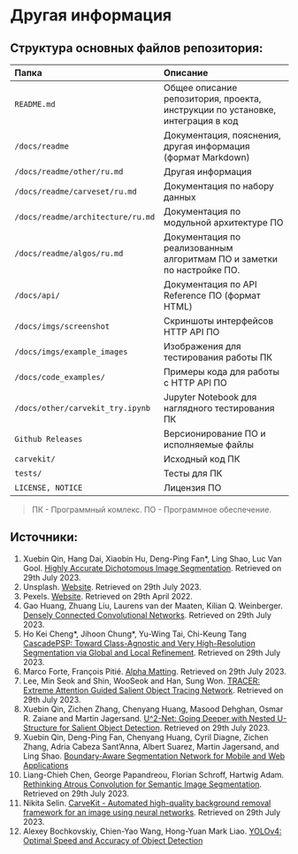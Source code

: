 # Другая информация

## Структура основных файлов репозитория:
| Папка                             | Описание                                                                       |
|:----------------------------------|:-------------------------------------------------------------------------------|
| `README.md`                       | Общее описание репозитория, проекта, инструкции по установке, интеграция в код |
| `/docs/readme`                    | Документация, пояснения, другая информация (формат Markdown)                   |
| `/docs/readme/other/ru.md`        | Другая информация                                                              |
| `/docs/readme/carveset/ru.md`     | Документация по набору данных                                                  |
| `/docs/readme/architecture/ru.md` | Документация по модульной архитектуре ПО                                       |
| `/docs/readme/algos/ru.md`        | Документация по реализованным алгоритмам ПО и заметки по настройке ПО.         |
| `/docs/api/`                      | Документация по API Reference ПО (формат HTML)                                 |
| `/docs/imgs/screenshot`           | Скриншоты интерфейсов HTTP API ПО                                              |
| `/docs/imgs/example_images`       | Изображения для тестирования работы ПК                                         |
| `/docs/code_examples/`            | Примеры кода для работы с HTTP API ПО                                          |
| `/docs/other/carvekit_try.ipynb`  | Jupyter Notebook для наглядного тестирования ПК                                |
| `Github Releases`                 | Версионирование ПО и исполняемые файлы                                         |
| `carvekit/`                       | Исходный код ПК                                                                |
| `tests/`                          | Тесты для ПК                                                                   |
| `LICENSE, NOTICE`                 | Лицензия ПО                                                                    |
> ПК - Программный комлекс. ПО - Программное обеспечение.

## Источники:
1. Xuebin Qin, Hang Dai, Xiaobin Hu, Deng-Ping Fan*, Ling Shao, Luc Van Gool. [Highly Accurate Dichotomous Image Segmentation](https://github.com/xuebinqin/DIS). Retrieved on 29th July 2023.
2. Unsplash. [Website](https://unsplash.com). Retrieved on 29th July 2023.
3. Pexels. [Website](http://pexels.com/). Retrieved on 29th April 2022.
4. Gao Huang, Zhuang Liu, Laurens van der Maaten, Kilian Q. Weinberger. [Densely Connected Convolutional Networks](https://arxiv.org/abs/1608.06993). Retrieved on 29th July 2023.
5. Ho Kei Cheng*, Jihoon Chung*, Yu-Wing Tai, Chi-Keung Tang [CascadePSP: Toward Class-Agnostic and Very High-Resolution Segmentation via Global and Local Refinement](https://github.com/hkchengrex/CascadePSP). Retrieved on 29th July 2023.
6. Marco Forte, François Pitié. [Alpha Matting](https://github.com/MarcoForte/FBA_Matting). Retrieved on 29th July 2023.
7. Lee, Min Seok and Shin, WooSeok and Han, Sung Won. [TRACER: Extreme Attention Guided Salient Object Tracing Network](https://github.com/Karel911/TRACER). Retrieved on 29th July 2023.
8. Xuebin Qin, Zichen Zhang, Chenyang Huang, Masood Dehghan, Osmar R. Zaiane and Martin Jagersand. [U^2-Net: Going Deeper with Nested U-Structure for Salient Object Detection](https://github.com/xuebinqin/U-2-Net). Retrieved on 29th July 2023.
9. Xuebin Qin, Deng-Ping Fan, Chenyang Huang, Cyril Diagne, Zichen Zhang, Adria Cabeza Sant’Anna, Albert Suarez, Martin Jagersand, and Ling Shao. [Boundary-Aware Segmentation Network for Mobile and Web Applications](https://github.com/xuebinqin/BASNet)
10. Liang-Chieh Chen, George Papandreou, Florian Schroff, Hartwig Adam. [Rethinking Atrous Convolution for Semantic Image Segmentation](https://arxiv.org/abs/1706.05587). Retrieved on 29th July 2023.
11. Nikita Selin. [CarveKit - Automated high-quality background removal framework for an image using neural networks](https://github.com/OPHoperHPO/image-background-remove-tool). Retrieved on 29th July 2023.
12. Alexey Bochkovskiy, Chien-Yao Wang, Hong-Yuan Mark Liao. [YOLOv4: Optimal Speed and Accuracy of Object Detection](https://arxiv.org/abs/2004.10934)

